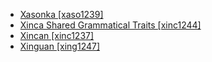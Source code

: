 - [Xasonka [xaso1239]](tree/mand1469/west2780/mand1431/cent2047/mand1432/mand1433/mand1434/mand1435/west2499/xaso1239/xaso1239.ini)
- [Xinca Shared Grammatical Traits [xinc1244]](tree/xinc1237/xinc1244/xinc1244.ini)
- [Xincan [xinc1237]](tree/xinc1237/xinc1237.ini)
- [Xinguan [xing1247]](tree/cari1283/peko1235/xing1247/xing1247.ini)
